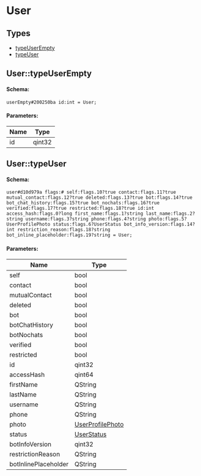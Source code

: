 # User

## Types

* [typeUserEmpty](#usertypeuserempty)
* [typeUser](#usertypeuser)

## User::typeUserEmpty

#### Schema:

`userEmpty#200250ba id:int = User;`

#### Parameters:

|Name|Type|
|----|----|
|id|qint32|

## User::typeUser

#### Schema:

`user#d10d979a flags:# self:flags.10?true contact:flags.11?true mutual_contact:flags.12?true deleted:flags.13?true bot:flags.14?true bot_chat_history:flags.15?true bot_nochats:flags.16?true verified:flags.17?true restricted:flags.18?true id:int access_hash:flags.0?long first_name:flags.1?string last_name:flags.2?string username:flags.3?string phone:flags.4?string photo:flags.5?UserProfilePhoto status:flags.6?UserStatus bot_info_version:flags.14?int restriction_reason:flags.18?string bot_inline_placeholder:flags.19?string = User;`

#### Parameters:

|Name|Type|
|----|----|
|self|bool|
|contact|bool|
|mutualContact|bool|
|deleted|bool|
|bot|bool|
|botChatHistory|bool|
|botNochats|bool|
|verified|bool|
|restricted|bool|
|id|qint32|
|accessHash|qint64|
|firstName|QString|
|lastName|QString|
|username|QString|
|phone|QString|
|photo|[UserProfilePhoto](userprofilephoto.md)|
|status|[UserStatus](userstatus.md)|
|botInfoVersion|qint32|
|restrictionReason|QString|
|botInlinePlaceholder|QString|


